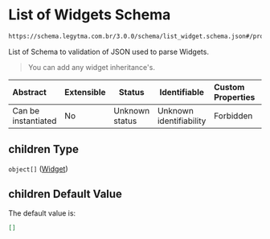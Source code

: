 # List of Widgets Schema

```txt
https://schema.legytma.com.br/3.0.0/schema/list_widget.schema.json#/properties/children
```

List of Schema to validation of JSON used to parse Widgets.


> You can add any widget inheritance's.
>

| Abstract            | Extensible | Status         | Identifiable            | Custom Properties | Additional Properties | Access Restrictions | Defined In                                                                                      |
| :------------------ | ---------- | -------------- | ----------------------- | :---------------- | --------------------- | ------------------- | ----------------------------------------------------------------------------------------------- |
| Can be instantiated | No         | Unknown status | Unknown identifiability | Forbidden         | Allowed               | none                | [grid_view_params.schema.json\*](../schema/grid_view_params.schema.json) |

## children Type

`object[]` ([Widget](list_widget-widget.md))

## children Default Value

The default value is:

```json
[]
```
